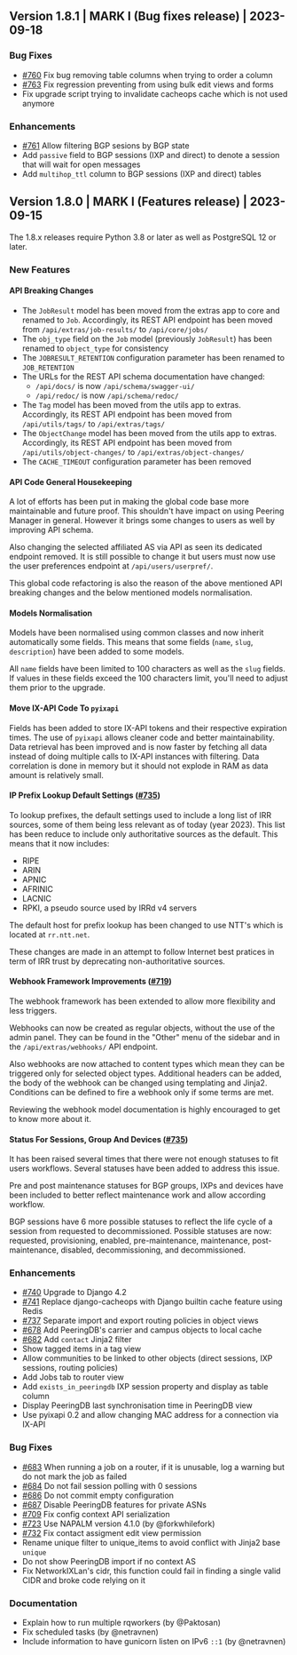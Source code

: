 ## Version 1.8.1 | MARK I (Bug fixes release) | 2023-09-18

### Bug Fixes

* [#760](https://github.com/peering-manager/peering-manager/issues/760) Fix bug removing table columns when trying to order a column
* [#763](https://github.com/peering-manager/peering-manager/issues/763) Fix regression preventing from using bulk edit views and forms
* Fix upgrade script trying to invalidate cacheops cache which is not used anymore

### Enhancements

* [#761](https://github.com/peering-manager/peering-manager/issues/761) Allow filtering BGP sesions by BGP state
* Add `passive` field to BGP sessions (IXP and direct) to denote a session that will wait for open messages
* Add `multihop_ttl` column to BGP sessions (IXP and direct) tables

## Version 1.8.0 | MARK I (Features release) | 2023-09-15

The 1.8.x releases require Python 3.8 or later as well as PostgreSQL 12 or later.

### New Features

#### API Breaking Changes

* The `JobResult` model has been moved from the extras app to core and renamed to `Job`. Accordingly, its REST API endpoint has been moved from `/api/extras/job-results/` to `/api/core/jobs/`
* The `obj_type` field on the `Job` model (previously `JobResult`) has been renamed to `object_type` for consistency
* The `JOBRESULT_RETENTION` configuration parameter has been renamed to `JOB_RETENTION`
* The URLs for the REST API schema documentation have changed:
  * `/api/docs/` is now `/api/schema/swagger-ui/`
  * `/api/redoc/` is now `/api/schema/redoc/`
* The `Tag` model has been moved from the utils app to extras. Accordingly, its REST API endpoint has been moved from `/api/utils/tags/` to `/api/extras/tags/`
* The `ObjectChange` model has been moved from the utils app to extras. Accordingly, its REST API endpoint has been moved from `/api/utils/object-changes/` to `/api/extras/object-changes/`
* The `CACHE_TIMEOUT` configuration parameter has been removed

#### API Code General Housekeeping

A lot of efforts has been put in making the global code base more maintainable and future proof. This shouldn't have impact on using Peering Manager in general. However it brings some changes to users as well by improving API schema.

Also changing the selected affiliated AS via API as seen its dedicated endpoint removed. It is still possible to change it but users must now use the user preferences endpoint at `/api/users/userpref/`.

This global code refactoring is also the reason of the above mentioned API breaking changes and the below mentioned models normalisation.

#### Models Normalisation

Models have been normalised using common classes and now inherit automatically some fields. This means that some fields (`name`, `slug`, `description`) have been added to some models.

All `name` fields have been limited to 100 characters as well as the `slug` fields. If values in these fields exceed the 100 characters limit, you'll need to adjust them prior to the upgrade.

#### Move IX-API Code To `pyixapi`

Fields has been added to store IX-API tokens and their respective expiration times. The use of `pyixapi` allows cleaner code and better maintainability. Data retrieval has been improved and is now faster by fetching all data instead of doing multiple calls to IX-API instances with filtering. Data correlation is done in memory but it should not explode in RAM as data amount is relatively small.

#### IP Prefix Lookup Default Settings ([#735](https://github.com/peering-manager/peering-manager/issues/745))

To lookup prefixes, the default settings used to include a long list of IRR sources, some of them being less relevant as of today (year 2023). This list has been reduce to include only authoritative sources as the default. This means that it now includes:

* RIPE
* ARIN
* APNIC
* AFRINIC
* LACNIC
* RPKI, a pseudo source used by IRRd v4 servers

The default host for prefix lookup has been changed to use NTT's which is located at `rr.ntt.net`.

These changes are made in an attempt to follow Internet best pratices in term of IRR trust by deprecating non-authoritative sources.

#### Webhook Framework Improvements ([#719](https://github.com/peering-manager/peering-manager/issues/719))

The webhook framework has been extended to allow more flexibility and less triggers.

Webhooks can now be created as regular objects, without the use of the admin panel. They can be found in the "Other" menu of the sidebar and in the `/api/extras/webhooks/` API endpoint.

Also webhooks are now attached to content types which mean they can be triggered only for selected object types. Additional headers can be added, the body of the webhook can be changed using templating and Jinja2. Conditions can be defined to fire a webhook only if some terms are met.

Reviewing the webhook model documentation is highly encouraged to get to know more about it.

#### Status For Sessions, Group And Devices ([#735](https://github.com/peering-manager/peering-manager/issues/735))

It has been raised several times that there were not enough statuses to fit users workflows. Several statuses have been added to address this issue.

Pre and post maintenance statuses for BGP groups, IXPs and devices have been included to better reflect maintenance work and allow according workflow.

BGP sessions have 6 more possible statuses to reflect the life cycle of a session from
requested to decommissioned. Possible statuses are now: requested, provisioning, enabled, pre-maintenance, maintenance, post-maintenance, disabled, decommissioning, and decommissioned.

### Enhancements

* [#740](https://github.com/peering-manager/peering-manager/issues/740) Upgrade to Django 4.2
* [#741](https://github.com/peering-manager/peering-manager/issues/741) Replace django-cacheops with Django builtin cache feature using Redis
* [#737](https://github.com/peering-manager/peering-manager/issues/737) Separate import and export routing policies in object views
* [#678](https://github.com/peering-manager/peering-manager/issues/678) Add PeeringDB's carrier and campus objects to local cache
* [#682](https://github.com/peering-manager/peering-manager/issues/682) Add `contact` Jinja2 filter
* Show tagged items in a tag view
* Allow communities to be linked to other objects (direct sessions, IXP sessions, routing policies)
* Add Jobs tab to router view
* Add `exists_in_peeringdb` IXP session property and display as table column
* Display PeeringDB last synchronisation time in PeeringDB view
* Use pyixapi 0.2 and allow changing MAC address for a connection via IX-API

### Bug Fixes

* [#683](https://github.com/peering-manager/peering-manager/issues/683) When running a job on a router, if it is unusable, log a warning but do not mark the job as failed
* [#684](https://github.com/peering-manager/peering-manager/issues/684) Do not fail session polling with 0 sessions
* [#686](https://github.com/peering-manager/peering-manager/issues/686) Do not commit empty configuration
* [#687](https://github.com/peering-manager/peering-manager/issues/697) Disable PeeringDB features for private ASNs
* [#709](https://github.com/peering-manager/peering-manager/issues/709) Fix config context API serialization
* [#723](https://github.com/peering-manager/peering-manager/issues/723) Use NAPALM version 4.1.0 (by @forkwhilefork)
* [#732](https://github.com/peering-manager/peering-manager/issues/732) Fix contact assigment edit view permission
* Rename unique filter to unique_items to avoid conflict with Jinja2 base `unique`
* Do not show PeeringDB import if no context AS
* Fix NetworkIXLan's cidr, this function could fail in finding a single valid CIDR and broke code relying on it

### Documentation

* Explain how to run multiple rqworkers (by @Paktosan)
* Fix scheduled tasks (by @netravnen)
* Include information to have gunicorn listen on IPv6 `::1` (by @netravnen)
